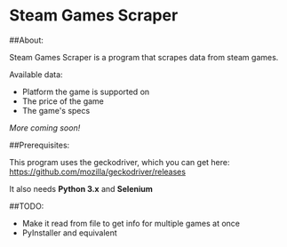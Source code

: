 # Steam Games Scraper

##About:

Steam Games Scraper is a program that scrapes data from steam games.

Available data:
* Platform the game is supported on
* The price of the game
* The game's specs

_More coming soon!_

##Prerequisites:

This program uses the geckodriver, which you can get here: https://github.com/mozilla/geckodriver/releases

It also needs **Python 3.x** and **Selenium**

##TODO:

* Make it read from file to get info for multiple games at once
* PyInstaller and equivalent 